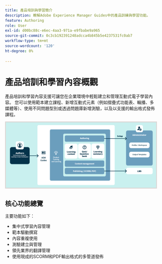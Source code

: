 ```yaml
---
title: 產品培訓與學習簡介
description: 瞭解Adobe Experience Manager Guides中的產品訓練與學習功能。
feature: Authoring
role: User
exl-id: d00bc88c-e6ec-4aa3-971a-e9fbabe9a965
source-git-commit: 0c3cb192391248adcca4b845b5e4237531fc0ab7
workflow-type: tm+mt
source-wordcount: '120'
ht-degree: 0%

---
```


# 產品培訓和學習內容概觀

產品培訓和學習內容支援可讓您在企業環境中輕鬆建立和管理互動式電子學習內容。 您可以使用範本建立課程、新增互動式元素（例如摺疊式功能表、輪播、多媒體等）、使用不同問題型別或透過問題庫新增測驗，以及以支援的輸出格式發佈課程。

![](assets/learning-and-training-content-components-new.png)

## 核心功能總覽

主要功能如下：

- 集中式學習內容管理
- 範本驅動撰寫
- 內容重複使用
- 測驗建立與管理
- 領先業界的翻譯管理
- 使用現成的SCORM和PDF輸出格式的多管道發佈

